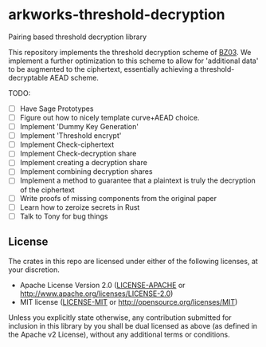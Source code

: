 # arkworks-threshold-decryption
Pairing based threshold decryption library

This repository implements the threshold decryption scheme of [BZ03](http://citeseerx.ist.psu.edu/viewdoc/download?doi=10.1.1.119.1717&rep=rep1&type=pdf). We implement a further optimization to this scheme to allow for 'additional data' to be augmented to the ciphertext, essentially achieving a threshold-decryptable AEAD scheme.

TODO:
- [ ] Have Sage Prototypes
- [ ] Figure out how to nicely template curve+AEAD choice.
- [ ] Implement 'Dummy Key Generation'
- [ ] Implement 'Threshold encrypt'
- [ ] Implement Check-ciphertext
- [ ] Implement Check-decryption share
- [ ] Implement creating a decryption share
- [ ] Implement combining decryption shares
- [ ] Implement a method to guarantee that a plaintext is truly the decryption of the ciphertext
- [ ] Write proofs of missing components from the original paper
- [ ] Learn how to zeroize secrets in Rust
- [ ] Talk to Tony for bug things

## License

The crates in this repo are licensed under either of the following licenses, at your discretion.

 * Apache License Version 2.0 ([LICENSE-APACHE](LICENSE-APACHE) or http://www.apache.org/licenses/LICENSE-2.0)
 * MIT license ([LICENSE-MIT](LICENSE-MIT) or http://opensource.org/licenses/MIT)

Unless you explicitly state otherwise, any contribution submitted for inclusion in this library by you shall be dual licensed as above (as defined in the Apache v2 License), without any additional terms or conditions.